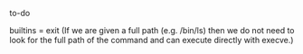 to-do

builtins = exit
(If we are given a full path (e.g. /bin/ls) then we do not need to look for the full path of the command and can execute directly with execve.)